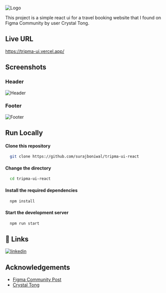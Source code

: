 

![Logo](https://raw.githubusercontent.com/surajboniwal/tripma-ui-react/main/src/assets/logo.svg)

This project is a simple react ui for a travel booking website that I found on Figma Community by user Crystal Tong.
## Live URL

https://tripma-ui.vercel.app/
## Screenshots

### Header
![Header](https://raw.githubusercontent.com/surajboniwal/tripma-ui-react/main/screenshots/header.png)

### Footer
![Footer](https://raw.githubusercontent.com/surajboniwal/tripma-ui-react/main/screenshots/footer.png)


## Run Locally

#### Clone this repository
```bash
  git clone https://github.com/surajboniwal/tripma-ui-react
```

#### Change the directory
```bash
  cd tripma-ui-react
```

#### Install the required dependencies
```bash
  npm install
```
#### Start the development server
```bash
  npm run start
```
## 🔗 Links
[![linkedin](https://img.shields.io/badge/linkedin-0A66C2?style=for-the-badge&logo=linkedin&logoColor=white)](https://www.linkedin.com/in/surajboniwal/)
## Acknowledgements

 - [Figma Community Post](https://www.figma.com/community/file/911320742349428744)
 - [Crystal Tong](https://www.figma.com/@crystal)